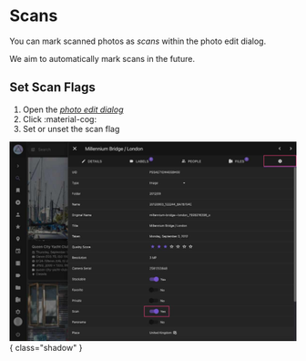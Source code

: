 # Scans #
You can mark scanned photos as *scans* within the photo edit dialog.

We aim to automatically mark scans in the future.

## Set Scan Flags ##

 1. Open the [*photo edit dialog*](edit.md)
 2. Click :material-cog:
 3. Set or unset the scan flag

![Screenshot](img/scans.jpg){ class="shadow" }